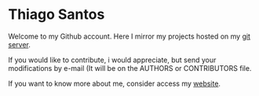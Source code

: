 # Thiago Santos

Welcome to my Github account. Here I mirror my projects hosted on my [git server](https://thiagosantos.blog/git).

If you would like to contribute, i would appreciate, but send your modifications by e-mail (It will be on the AUTHORS or CONTRIBUTORS file.

If you want to know more about me, consider access my [website](https://thiagosantos.blog).
